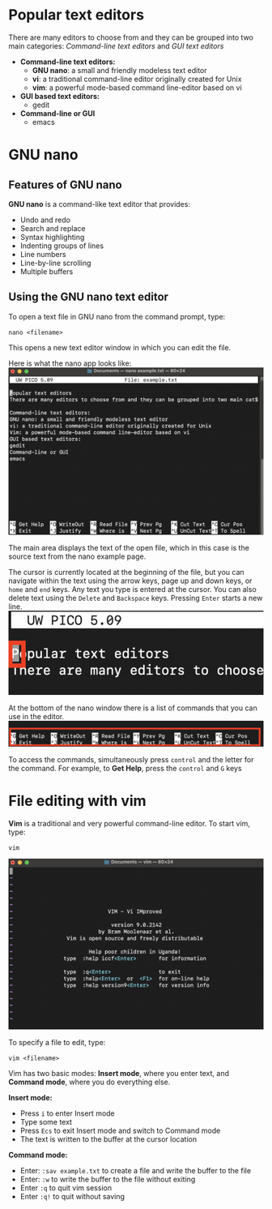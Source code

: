 # Popular text editors
There are many editors to choose from and they can be grouped into two main categories: _Command-line text editors_ and _GUI text editors_
* **Command-line text editors:**
  * **GNU nano**: a small and friendly modeless text editor
  * **vi**: a traditional command-line editor originally created for Unix
  * **vim**: a powerful mode-based command line-editor based on vi
* **GUI based text editors:**
  * gedit
* **Command-line or GUI**
  * emacs

# GNU nano
## Features of GNU nano
**GNU nano** is a command-like text editor that provides:
* Undo and redo
* Search and replace
* Syntax highlighting
* Indenting groups of lines
* Line numbers
* Line-by-line scrolling
* Multiple buffers

## Using the GNU nano text editor
To open a text file in GNU nano from the command prompt, type: 
```
nano <filename>
```
This opens a new text editor window in which you can edit the file.


Here is what the nano app looks like:
![](/images/nano_1.png)

The main area displays the text of the open file, which in this case is the source text from the nano example page.


The cursor is currently located at the beginning of the file, but you can navigate within the text using the arrow keys, page up and down keys, or `home` and `end` keys. Any text you type is entered at the cursor. You can also delete text using the `Delete` and `Backspace` keys. Pressing `Enter` starts a new line.
![](/images/nano_4.png)


At the bottom of the nano window there is a list of commands that you can use in the editor.
![](/images/nano_5.png)

To access the commands, simultaneously press `control` and the letter for the command. For example, to **Get Help**, press the `control` and `G` keys

# File editing with vim
**Vim** is a traditional and very powerful command-line editor.
To start vim, type:
```
vim 
```
![](/images/vim_1.png)

To specify a file to edit, type:
```
vim <filename>
```

Vim has two basic modes: **Insert mode**, where you enter text, and **Command mode**, where you do everything else.

**Insert mode:**
* Press `i` to enter Insert mode
* Type some text
* Press `Ecs` to exit Insert mode and switch to Command mode
* The text is written to the buffer at the cursor location

**Command mode:**
* Enter: `:sav example.txt` to create a file and write the buffer to the file
* Enter: `:w` to write the buffer to the file without exiting
* Enter `:q` to quit vim session
* Enter `:q!` to quit without saving
